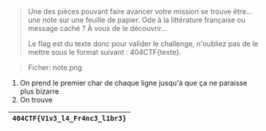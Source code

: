 > Une des pièces pouvant faire avancer votre mission se trouve être... une note sur une feuille de papier. Ode à la littérature française ou message caché ? À vous de le découvrir...
>
> Le flag est du texte donc pour valider le challenge, n'oubliez pas de le mettre sous le format suivant : 404CTF{texte}.

> Ficher: note.png

1. On prend le premier char de chaque ligne jusqu'à que ça ne paraisse plus bizarre
2. On trouve


| `404CTF{V1v3_l4_Fr4nc3_l1br3}` |
|--------------------------------|
